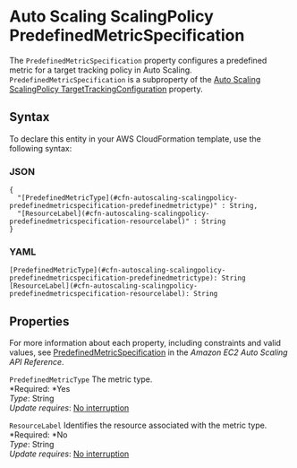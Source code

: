 # Auto Scaling ScalingPolicy PredefinedMetricSpecification<a name="aws-properties-autoscaling-scalingpolicy-predefinedmetricspecification"></a>

The `PredefinedMetricSpecification` property configures a predefined metric for a target tracking policy in Auto Scaling\. `PredefinedMetricSpecification` is a subproperty of the [Auto Scaling ScalingPolicy TargetTrackingConfiguration](aws-properties-autoscaling-scalingpolicy-targettrackingconfiguration.md) property\.

## Syntax<a name="aws-properties-autoscaling-scalingpolicy-predefinedmetricspecification-syntax"></a>

To declare this entity in your AWS CloudFormation template, use the following syntax:

### JSON<a name="aws-properties-autoscaling-scalingpolicy-predefinedmetricspecification-syntax.json"></a>

```
{
  "[PredefinedMetricType](#cfn-autoscaling-scalingpolicy-predefinedmetricspecification-predefinedmetrictype)" : String,
  "[ResourceLabel](#cfn-autoscaling-scalingpolicy-predefinedmetricspecification-resourcelabel)" : String
}
```

### YAML<a name="aws-properties-autoscaling-scalingpolicy-predefinedmetricspecification-syntax.yaml"></a>

```
[PredefinedMetricType](#cfn-autoscaling-scalingpolicy-predefinedmetricspecification-predefinedmetrictype): String
[ResourceLabel](#cfn-autoscaling-scalingpolicy-predefinedmetricspecification-resourcelabel): String
```

## Properties<a name="aws-properties-autoscaling-scalingpolicy-predefinedmetricspecification-properties"></a>

For more information about each property, including constraints and valid values, see [PredefinedMetricSpecification](http://docs.aws.amazon.com/AutoScaling/latest/APIReference/API_PredefinedMetricSpecification.html) in the *Amazon EC2 Auto Scaling API Reference*\.

`PredefinedMetricType`  <a name="cfn-autoscaling-scalingpolicy-predefinedmetricspecification-predefinedmetrictype"></a>
The metric type\.  
*Required: *Yes  
*Type*: String  
*Update requires*: [No interruption](using-cfn-updating-stacks-update-behaviors.md#update-no-interrupt)

`ResourceLabel`  <a name="cfn-autoscaling-scalingpolicy-predefinedmetricspecification-resourcelabel"></a>
Identifies the resource associated with the metric type\.  
*Required: *No  
*Type*: String  
*Update requires*: [No interruption](using-cfn-updating-stacks-update-behaviors.md#update-no-interrupt)